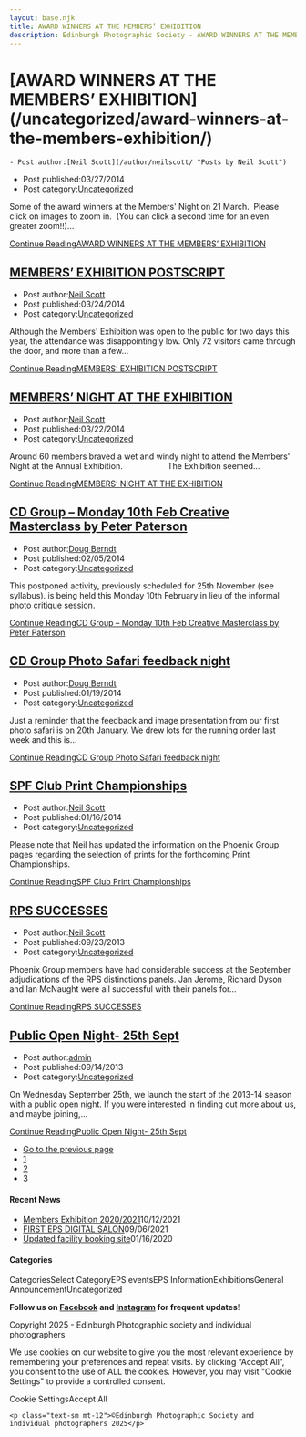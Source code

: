 ```yaml
---
layout: base.njk
title: AWARD WINNERS AT THE MEMBERS’ EXHIBITION
description: Edinburgh Photographic Society - AWARD WINNERS AT THE MEMBERS’ EXHIBITION
---
```


<div class="container mx-auto px-4 py-8">
  <div class="prose max-w-3xl mx-auto">
    <h1 class="text-3xl font-bold mb-6">[AWARD WINNERS AT THE MEMBERS’ EXHIBITION](/uncategorized/award-winners-at-the-members-exhibition/)</h1>

    - Post author:[Neil Scott](/author/neilscott/ "Posts by Neil Scott")
- Post published:03/27/2014
- Post category:[Uncategorized](/category/uncategorized/)

Some of the award winners at the Members' Night on 21 March.&nbsp; Please click on images to zoom in.&nbsp; (You can click a second time for an even greater zoom!!)…

[Continue ReadingAWARD WINNERS AT THE MEMBERS’ EXHIBITION](/uncategorized/award-winners-at-the-members-exhibition/)

## [MEMBERS’ EXHIBITION POSTSCRIPT](/uncategorized/members-exhibition-postscript/)

- Post author:[Neil Scott](/author/neilscott/ "Posts by Neil Scott")
- Post published:03/24/2014
- Post category:[Uncategorized](/category/uncategorized/)

Although the Members' Exhibition was open to the public for two days this year, the attendance was disappointingly low.&nbsp;Only 72 visitors came through the door, and more than a few…

[Continue ReadingMEMBERS’ EXHIBITION POSTSCRIPT](/uncategorized/members-exhibition-postscript/)

## [MEMBERS’ NIGHT AT THE EXHIBITION](/uncategorized/members-night-at-the-exhibition/)

- Post author:[Neil Scott](/author/neilscott/ "Posts by Neil Scott")
- Post published:03/22/2014
- Post category:[Uncategorized](/category/uncategorized/)

Around 60 members braved a wet and windy night to attend the Members' Night at the Annual Exhibition. &nbsp; &nbsp; &nbsp; &nbsp; &nbsp; &nbsp; &nbsp; &nbsp; &nbsp;&nbsp; The Exhibition seemed…

[Continue ReadingMEMBERS’ NIGHT AT THE EXHIBITION](/uncategorized/members-night-at-the-exhibition/)

## [CD Group – Monday 10th Feb Creative Masterclass by Peter Paterson](/uncategorized/cd-group-monday-10th-feb-creative-masterclass-by-peter-paterson/)

- Post author:[Doug Berndt](/author/dougberndt/ "Posts by Doug Berndt")
- Post published:02/05/2014
- Post category:[Uncategorized](/category/uncategorized/)

This postponed activity, previously scheduled for 25th November (see syllabus). is being held this Monday 10th February in lieu of the informal photo critique session.

[Continue ReadingCD Group – Monday 10th Feb Creative Masterclass by Peter Paterson](/uncategorized/cd-group-monday-10th-feb-creative-masterclass-by-peter-paterson/)

## [CD Group Photo Safari feedback night](/uncategorized/cd-group-photo-safari-feedback-night/)

- Post author:[Doug Berndt](/author/dougberndt/ "Posts by Doug Berndt")
- Post published:01/19/2014
- Post category:[Uncategorized](/category/uncategorized/)

Just a reminder that the feedback and image presentation from our first photo safari is on 20th January. We drew lots for the running order last week and this is…

[Continue ReadingCD Group Photo Safari feedback night](/uncategorized/cd-group-photo-safari-feedback-night/)

## [SPF Club Print Championships](/uncategorized/spf-club-print-championships/)

- Post author:[Neil Scott](/author/neilscott/ "Posts by Neil Scott")
- Post published:01/16/2014
- Post category:[Uncategorized](/category/uncategorized/)

Please note that Neil has updated the information on the Phoenix Group pages regarding the selection of prints for the forthcoming Print Championships.

[Continue ReadingSPF Club Print Championships](/uncategorized/spf-club-print-championships/)

## [RPS SUCCESSES](/uncategorized/rps-successes/)

- Post author:[Neil Scott](/author/neilscott/ "Posts by Neil Scott")
- Post published:09/23/2013
- Post category:[Uncategorized](/category/uncategorized/)

Phoenix Group members have had considerable success at the September adjudications of the RPS distinctions panels. Jan Jerome, Richard Dyson and Ian McNaught were all successful with their panels for…

[Continue ReadingRPS SUCCESSES](/uncategorized/rps-successes/)

## [Public Open Night- 25th Sept](/uncategorized/public-open-night-25th-sept/)

- Post author:[admin](/author/admin/ "Posts by admin")
- Post published:09/14/2013
- Post category:[Uncategorized](/category/uncategorized/)

On Wednesday September 25th, we launch the start of the 2013-14 season with a public open night. If you were interested in finding out more about us, and maybe joining,…

[Continue ReadingPublic Open Night- 25th Sept](/uncategorized/public-open-night-25th-sept/)

- [Go to the previous page](/category/uncategorized/page/2/)
- [1](/category/uncategorized/page/1/)
- [2](/category/uncategorized/page/2/)
- 3

#### Recent News

- [Members Exhibition 2020/2021](/uncategorized/20207/)10/12/2021
- [FIRST EPS DIGITAL SALON](/uncategorized/19611/)09/06/2021
- [Updated facility booking site](/eps_information/updated-facility-booking-site/)01/16/2020

#### Categories
CategoriesSelect CategoryEPS eventsEPS InformationExhibitionsGeneral AnnouncementUncategorized

**Follow us on [Facebook](https://www.facebook.com/EdinburghPhotographicSociety/) and [Instagram](https://www.instagram.com/edinburghphotographicsociety) for frequent updates**!

 Copyright 2025 - Edinburgh Photographic society and individual photographers

We use cookies on our website to give you the most relevant experience by remembering your preferences and repeat visits. By clicking “Accept All”, you consent to the use of ALL the cookies. However, you may visit "Cookie Settings" to provide a controlled consent.

Cookie SettingsAccept All

    <p class="text-sm mt-12">©Edinburgh Photographic Society and individual photographers 2025</p>
  </div>
</div>